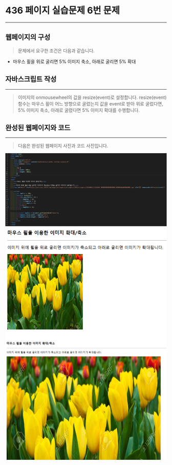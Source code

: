 # 436 페이지 실습문제 6번 문제

-----------------------------

## 웹페이지의 구성

> 문제에서 요구한 조건은 다음과 같습니다.

+ 마우스 휠을 위로 굴리면 5% 이미지 축소, 아래로 굴리면 5% 확대

## 자바스크립트 작성

-----------------------------

> 이미지의 onmousewheel의 값을 resize(event)로 설정합니다. resize(event) 함수는 마우스 휠이 어느 방향으로 굴렀는지 값을 event로 받아 위로 굴렀다면, 5% 이미지 축소, 아래로 굴렸다면 5% 이미지 확대를 수행합니다.

## 완성된 웹페이지와 코드

-----------------------------

> 다음은 완성된 웹페이지 사진과 코드 사진입니다.

<img src="./image/p436_코드.png">
<img src="./image/p436_웹페이지1.png">
<img src="./image/p436_웹페이지2.png">